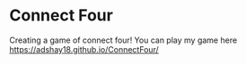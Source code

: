 # Connect Four
Creating a game of connect four!
You can play my game here https://adshay18.github.io/ConnectFour/
